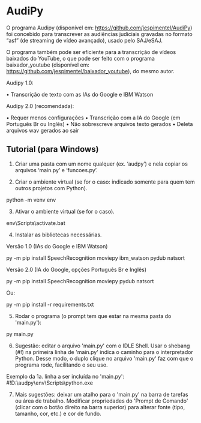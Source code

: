 # AudiPy

O programa Audipy (disponível em: https://github.com/jespimentel/AudiPy) foi concebido para transcrever as audiências judiciais gravadas no formato “asf” (de streaming de vídeo avançado), usado pelo SAJ/eSAJ.

O programa também pode ser eficiente para a transcrição de vídeos baixados do YouTube, o que pode ser feito com o programa baixador_youtube (disponível em:  https://github.com/jespimentel/baixador_youtube), do mesmo autor.


Audipy 1.0: 

•	Transcrição de texto com as IAs do Google e IBM Watson

Audipy 2.0 (recomendada):

•	Requer menos configurações
•	Transcrição com a IA do Google (em Português Br ou Inglês)
•	Não sobrescreve arquivos texto gerados
•	Deleta arquivos wav gerados ao sair
 

## Tutorial (para Windows)

1. Criar uma pasta com um nome qualquer (ex. ‘audpy’) e nela copiar os arquivos ‘main.py’ e ‘funcoes.py’.

2. Criar o ambiente virtual (se for o caso: indicado somente para quem tem outros projetos com Python).

python -m venv env

3. Ativar o ambiente virtual (se for o caso).

env\Scripts\activate.bat 

4. Instalar as bibliotecas necessárias.

Versão 1.0 (IAs do Google e IBM Watson)

py -m pip install SpeechRecognition moviepy ibm_watson pydub natsort


Versão 2.0 (IA do Google, opções Português Br e Inglês)

py -m pip install SpeechRecognition moviepy pydub natsort


Ou:

py -m pip install -r requirements.txt

5. Rodar o programa (o prompt tem que estar na mesma pasta do 'main.py'):

py main.py 

6. Sugestão: editar o arquivo 'main.py' com o IDLE Shell. Usar o shebang (#!) na primeira linha de 'main.py' indica o caminho para o interpretador Python. Desse modo, o duplo clique no arquivo 'main.py' faz com que o programa rode, facilitando o seu uso.

Exemplo da 1a. linha a ser incluída no 'main.py':
#!D:\audpy\env\Scripts\python.exe

7. Mais sugestões: deixar um atalho para o 'main.py' na barra de tarefas ou área de trabalho. Modificar propriedades do 'Prompt de Comando' (clicar com o botão direito na barra superior) para alterar fonte (tipo, tamanho, cor, etc.) e cor de fundo.
